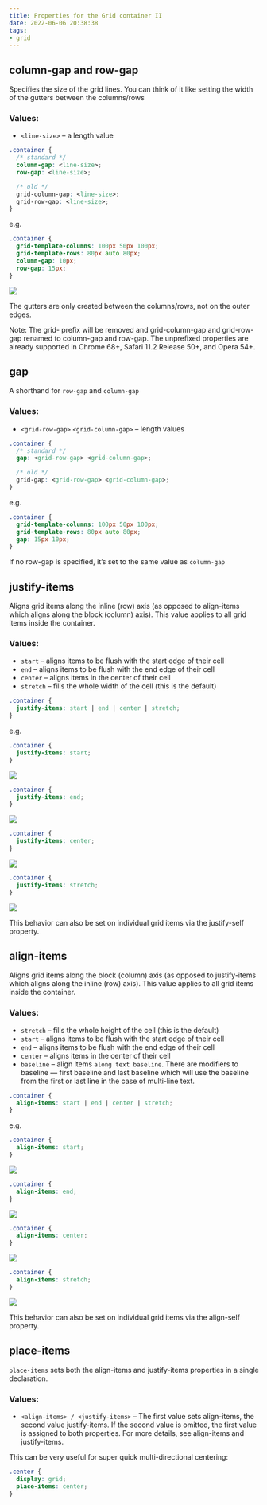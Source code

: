 ```yaml
---
title: Properties for the Grid container II
date: 2022-06-06 20:38:38
tags:
- grid
---
```


## column-gap and row-gap

Specifies the size of the grid lines. You can think of it like setting the width of the gutters between the columns/rows

### Values:

- `<line-size>` – a length value

```CSS CSS
.container {
  /* standard */
  column-gap: <line-size>;
  row-gap: <line-size>;

  /* old */
  grid-column-gap: <line-size>;
  grid-row-gap: <line-size>;
}
```

e.g.
```CSS CSS
.container {
  grid-template-columns: 100px 50px 100px;
  grid-template-rows: 80px auto 80px; 
  column-gap: 10px;
  row-gap: 15px;
}
```

![](/images/dddgrid-gap.svg)

The gutters are only created between the columns/rows, not on the outer edges.

Note: The grid- prefix will be removed and grid-column-gap and grid-row-gap renamed to column-gap and row-gap. The unprefixed properties are already supported in Chrome 68+, Safari 11.2 Release 50+, and Opera 54+.

## gap

A shorthand for `row-gap` and `column-gap`

### Values:

- `<grid-row-gap>` `<grid-column-gap>` – length values

```CSS CSS
.container {
  /* standard */
  gap: <grid-row-gap> <grid-column-gap>;

  /* old */
  grid-gap: <grid-row-gap> <grid-column-gap>;
}
```

e.g.

```CSS CSS
.container {
  grid-template-columns: 100px 50px 100px;
  grid-template-rows: 80px auto 80px; 
  gap: 15px 10px;
}
```
If no row-gap is specified, it’s set to the same value as `column-gap`

## justify-items

Aligns grid items along the inline (row) axis (as opposed to align-items which aligns along the block (column) axis). This value applies to all grid items inside the container.

### Values:

- `start` – aligns items to be flush with the start edge of their cell
- `end` – aligns items to be flush with the end edge of their cell
- `center` – aligns items in the center of their cell
- `stretch` – fills the whole width of the cell (this is the default)


``` CSS CSS 
.container {
  justify-items: start | end | center | stretch;
}
```

e.g.

```CSS CSS
.container {
  justify-items: start;
}
```

![](/images/justify-items-start.svg)

```CSS CSS
.container {
  justify-items: end;
}
```
![](/images/justify-items-end.svg)

```CSS CSS
.container {
  justify-items: center;
}
```
![](/images/justify-items-center.svg)

```CSS CSS
.container {
  justify-items: stretch;
}
```
![](/images/justify-items-stretch.svg)

This behavior can also be set on individual grid items via the justify-self property.

## align-items

Aligns grid items along the block (column) axis (as opposed to justify-items which aligns along the inline (row) axis). This value applies to all grid items inside the container.

### Values:

- `stretch` – fills the whole height of the cell (this is the default)
- `start` – aligns items to be flush with the start edge of their cell
- `end` – aligns items to be flush with the end edge of their cell
- `center` – aligns items in the center of their cell
- `baseline` – align items `along text baseline`. There are modifiers to baseline — first baseline and last baseline which will use the baseline from the first or last line in the case of multi-line text.

```CSS CSS
.container {
  align-items: start | end | center | stretch;
}
```

e.g.

```CSS CSS
.container {
  align-items: start;
}
```

![](/images/align-items-start.svg)

```CSS CSS
.container {
  align-items: end;
}
```

![](/images/align-items-end.svg)

```CSS CSS
.container {
  align-items: center;
}
```

![](/images/align-items-center.svg)

```CSS CSS
.container {
  align-items: stretch;
}
```

![](/images/align-items-stretch.svg)

This behavior can also be set on individual grid items via the align-self property.

## place-items

`place-items` sets both the align-items and justify-items properties in a single declaration.

### Values:

- `<align-items> / <justify-items>` – The first value sets align-items, the second value justify-items. If the second value is omitted, the first value is assigned to both properties.
For more details, see align-items and justify-items.

This can be very useful for super quick multi-directional centering:

```CSS CSS
.center {
  display: grid;
  place-items: center;
}

```